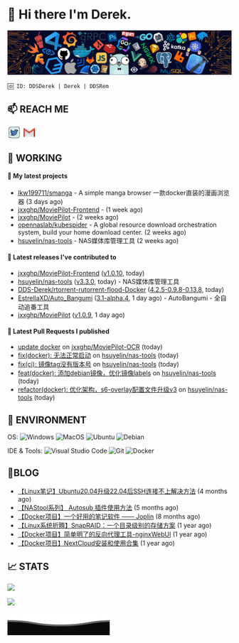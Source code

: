 # 👋 Hi there I'm Derek. 

![](https://raw.githubusercontent.com/DDS-Derek/.github/main/profile/assets/header_.png)

```
🆔 ID: DDSDerek | Derek | DDSRem
```

## 📫 REACH ME
<p align="left">
<a href="https://twitter.com/ddsrem_derek" target="blank"><img align="center" src="https://raw.githubusercontent.com/DDS-Derek/.github/main/profile/assets/twitter.svg" alt="BEPb" height="30" width="30" /></a>
<a href="mailto:ddstomo@gmail.com" target="blank"><img align="center" src="https://raw.githubusercontent.com/DDS-Derek/.github/main/profile/assets/gmail.svg" alt="Gmail" height="30" width="30" /></a>
</p>

## 💼 WORKING

#### 🌱 My latest projects


- [lkw199711/smanga](https://github.com/lkw199711/smanga) - A simple manga browser 一款docker直装的漫画浏览器 (3 days ago)
- [jxxghp/MoviePilot-Frontend](https://github.com/jxxghp/MoviePilot-Frontend) -  (1 week ago)
- [jxxghp/MoviePilot](https://github.com/jxxghp/MoviePilot) -  (2 weeks ago)
- [opennaslab/kubespider](https://github.com/opennaslab/kubespider) - A global resource download orchestration system, build your home download center.  (2 weeks ago)
- [hsuyelin/nas-tools](https://github.com/hsuyelin/nas-tools) - NAS媒体库管理工具 (2 weeks ago)

#### 🔭 Latest releases I've contributed to

- [jxxghp/MoviePilot-Frontend](https://github.com/jxxghp/MoviePilot-Frontend) ([v1.0.10](https://github.com/jxxghp/MoviePilot-Frontend/releases/tag/v1.0.10), today)
- [hsuyelin/nas-tools](https://github.com/hsuyelin/nas-tools) ([v3.3.0](https://github.com/hsuyelin/nas-tools/releases/tag/v3.3.0), today) - NAS媒体库管理工具
- [DDS-Derek/rtorrent-rutorrent-flood-Docker](https://github.com/DDS-Derek/rtorrent-rutorrent-flood-Docker) ([4.2.5-0.9.8-0.13.8](https://github.com/DDS-Derek/rtorrent-rutorrent-flood-Docker/releases/tag/4.2.5-0.9.8-0.13.8), today)
- [EstrellaXD/Auto_Bangumi](https://github.com/EstrellaXD/Auto_Bangumi) ([3.1-alpha.4](https://github.com/EstrellaXD/Auto_Bangumi/releases/tag/3.1-alpha.4), 1 day ago) - AutoBangumi - 全自动追番工具
- [jxxghp/MoviePilot](https://github.com/jxxghp/MoviePilot) ([v1.0.9](https://github.com/jxxghp/MoviePilot/releases/tag/v1.0.9), 1 day ago)

#### 🔨 Latest Pull Requests I published

- [update docker](https://github.com/jxxghp/MoviePilot-OCR/pull/2) on [jxxghp/MoviePilot-OCR](https://github.com/jxxghp/MoviePilot-OCR) (today)
- [fix(docker): 无法正常启动](https://github.com/hsuyelin/nas-tools/pull/144) on [hsuyelin/nas-tools](https://github.com/hsuyelin/nas-tools) (today)
- [fix(ci): 镜像tag没有版本号](https://github.com/hsuyelin/nas-tools/pull/141) on [hsuyelin/nas-tools](https://github.com/hsuyelin/nas-tools) (today)
- [feat(docker): 添加debian镜像，优化镜像labels](https://github.com/hsuyelin/nas-tools/pull/140) on [hsuyelin/nas-tools](https://github.com/hsuyelin/nas-tools) (today)
- [refactor(docker): 优化架构，s6-overlay配置文件升级v3](https://github.com/hsuyelin/nas-tools/pull/138) on [hsuyelin/nas-tools](https://github.com/hsuyelin/nas-tools) (today)

## 🔧 ENVIRONMENT
OS:
![Windows](https://img.shields.io/badge/-Windows-0078D6?style=flat-square&logo=windows&logoColor=white)
![MacOS](https://img.shields.io/badge/-Mac_OS-AAA?style=flat-square&logo=macos&logoColor=white)
![Ubuntu](https://img.shields.io/badge/-Ubuntu-DD4814?style=flat-square&logo=ubuntu&logoColor=white)
![Debian](https://img.shields.io/badge/-Debian-73BA25?style=flat-square&logo=debian&logoColor=white)  

IDE & Tools:
![Visual Studio Code](https://img.shields.io/badge/-Visual_Studio_Code-007ACC?style=flat-square&logo=visual-studio-code&logoColor=white)
![Git](https://img.shields.io/badge/-Git-F05032?style=flat-square&logo=git&logoColor=white)
![Docker](https://img.shields.io/badge/-Docker-2496ed?style=flat-square&logo=Docker&logoColor=white)

## 📜BLOG

- [【Linux笔记】Ubuntu20.04升级22.04后SSH连接不上解决方法](https://blog.ddsrem.com/archives/fix-ubuntu2204-ssh) (4 months ago)
- [【NAStool系列】 Autosub 插件使用方法](https://blog.ddsrem.com/archives/nastool-autosub-use-way) (5 months ago)
- [【Docker项目】一个好用的笔记软件 —— Joplin](https://blog.ddsrem.com/archives/joplin) (8 months ago)
- [【Linux系统折腾】SnapRAID：一个目录级别的存储方案](https://blog.ddsrem.com/archives/snapraid) (1 year ago)
- [【Docker项目】简单明了的反向代理工具-nginxWebUI](https://blog.ddsrem.com/archives/nginxwebui) (1 year ago)
- [【Docker项目】NextCloud安装和使用合集](https://blog.ddsrem.com/archives/nextcloud) (1 year ago)

## 📈 STATS

![](https://github-readme-stats.vercel.app/api?username=DDSDerek&show_icons=true&theme=radical)

![](https://github-readme-stats.vercel.app/api?username=DDSRem&show_icons=true&theme=dark)

![](https://raw.githubusercontent.com/DDS-Derek/.github/main/profile/assets/Bottom_down.svg)
